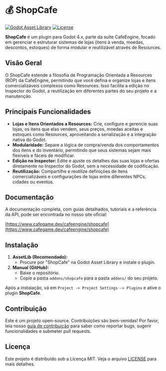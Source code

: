 # 💰 ShopCafe

[![Godot Asset Library](https://img.shields.io/badge/Godot_Asset_Library-ShopCafe-478cbf?style=for-the-badge&logo=godot-engine)](https://godotengine.org/asset-library/asset/link-to-asset) <!-- Placeholder -->
[![License](https://img.shields.io/badge/License-MIT-yellow.svg?style=for-the-badge)](https://opensource.org/licenses/MIT)

**ShopCafe** é um plugin para Godot 4.x, parte da suíte CafeEngine, focado em gerenciar e estruturar sistemas de lojas (itens à venda, moedas, descontos, estoques) de forma modular e reutilizável através de Resources.

## Visão Geral

O ShopCafe estende a filosofia de Programação Orientada a Resources (ROP) da CafeEngine, permitindo que você defina e organize lojas e itens comercializáveis complexos como Resources. Isso facilita a edição no Inspector do Godot, a reutilização em diferentes partes do seu projeto e a manutenção.

## Principais Funcionalidades

*   **Lojas e Itens Orientados a Resources:** Crie, configure e gerencie suas lojas, os itens que elas vendem, seus preços, moedas aceitas e estoques como Resources, aproveitando a serialização e a integração nativa do Godot.
*   **Modularidade:** Separe a lógica de compra/venda dos comportamentos dos itens e do inventário, permitindo que seus sistemas sejam mais flexíveis e fáceis de modificar.
*   **Edição no Inspector:** Edite e ajuste os detalhes das suas lojas e ofertas diretamente no Inspector do Godot, sem a necessidade de codificação.
*   **Reutilização:** Compartilhe e reutilize definições de itens comercializáveis e configurações de lojas entre diferentes NPCs, cidades ou eventos.

## Documentação

A documentação completa, com guias detalhados, tutoriais e a referência da API, pode ser encontrada no nosso site oficial:

[https://www.cafegame.dev/cafeengine/shopcafe](https://www.cafegame.dev/cafeengine/shopcafe)

## Instalação

1.  **AssetLib (Recomendado):**
    *   Procure por "ShopCafe" na Godot Asset Library e instale o plugin.
2.  **Manual (GitHub):**
    *   Baixe o repositório.
    *   Copie a pasta `addons/shopcafe` para a pasta `addons/` do seu projeto.

Após a instalação, vá em `Project -> Project Settings -> Plugins` e ative o plugin **ShopCafe**.

## Contribuição

Este é um projeto open-source. Contribuições são bem-venidas! Por favor, leia nosso [guia de contribuição](CONTRIBUTING.md) para saber como reportar bugs, sugerir funcionalidades e submeter pull requests.

## Licença

Este projeto é distribuído sob a Licença MIT. Veja o arquivo [LICENSE](LICENSE) para mais detalhes.
